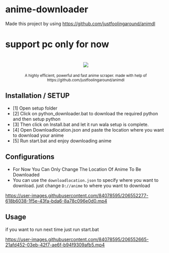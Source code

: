 # anime-downloader 
Made this project by using https://github.com/justfoolingaround/animdl

# support pc only for now

<h1 align="center"><img src="https://capsule-render.vercel.app/api?type=soft&fontColor=703ee5&text=Incredibleflamer/anime-downloader&height=150&fontSize=45&desc=Ridiculously%20efficient,%20fast%20and%20light-weight.&descAlignY=75&descAlign=60&color=00000000&animation=twinkling"></h1>
<p align="center"><sup>A highly efficient, powerful and fast anime scraper. made with help of https://github.com/justfoolingaround/animdl </sup></p>

## Installation / SETUP
- [1] Open setup folder
- [2] Click on python_downloader.bat to download the required python and then setup python
- [3] Then click on Install.bat and let it run wala setup is complete.
- [4] Open Downloadlocation.json and paste the location where you want to download your anime 
- [5] Run start.bat and enjoy downloading anime


## Configurations
- For Now You Can Only Change The Location Of Anime To Be Downloaded
- You can use the `downloadlocation.json` to specify where you want to download. just change `D://anime` to where you want to download

https://user-images.githubusercontent.com/84078595/206552277-618b6038-1f5e-43fa-bda6-8a78c096e0d0.mp4

## Usage
if you want to run next time just run start.bat

https://user-images.githubusercontent.com/84078595/206552665-21afd452-03eb-42f7-ae6f-b94f9309afb5.mp4

